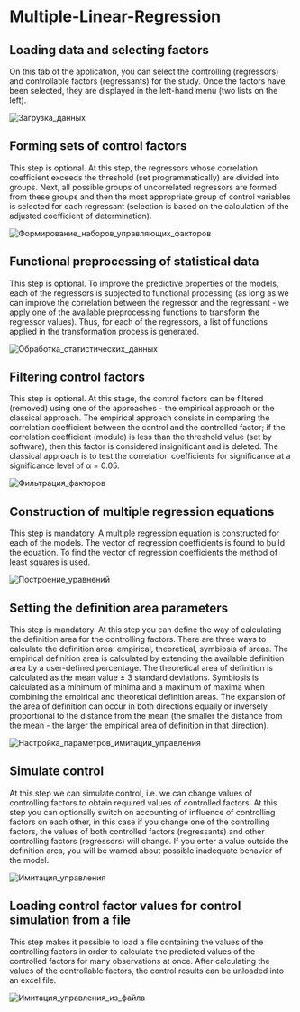 # Multiple-Linear-Regression
## Loading data and selecting factors
On this tab of the application, you can select the controlling (regressors) and controllable factors (regressants) for the study. Once the factors have been selected, they are displayed in the left-hand menu (two lists on the left).

![Загрузка_данных](https://github.com/EclipsePLZ/Multiple-Linear-Regression/assets/84061271/c582d851-8877-4372-b7d3-9d8a7e49bee4)

## Forming sets of control factors
This step is optional.
At this step, the regressors whose correlation coefficient exceeds the threshold (set programmatically) are divided into groups. Next, all possible groups of uncorrelated regressors are formed from these groups and then the most appropriate group of control variables is selected for each regressant (selection is based on the calculation of the adjusted coefficient of determination).

![Формирование_наборов_управляющих_факторов](https://github.com/EclipsePLZ/Multiple-Linear-Regression/assets/84061271/6b28bb2e-1654-4414-ab71-563ed87d2d8b)

## Functional preprocessing of statistical data
This step is optional.
To improve the predictive properties of the models, each of the regressors is subjected to functional processing (as long as we can improve the correlation between the regressor and the regressant - we apply one of the available preprocessing functions to transform the regressor values).
Thus, for each of the regressors, a list of functions applied in the transformation process is generated.

![Обработка_статистических_данных](https://github.com/EclipsePLZ/Multiple-Linear-Regression/assets/84061271/c3e3445c-9a3b-41c6-be19-d3ff4a6b4d65)

## Filtering control factors
This step is optional.
At this stage, the control factors can be filtered (removed) using one of the approaches - the empirical approach or the classical approach.
The empirical approach consists in comparing the correlation coefficient between the control and the controlled factor; if the correlation coefficient (modulo) is less than the threshold value (set by software), then this factor is considered insignificant and is deleted.
The classical approach is to test the correlation coefficients for significance at a significance level of α = 0.05.

![Фильтрация_факторов](https://github.com/EclipsePLZ/Multiple-Linear-Regression/assets/84061271/495fd725-833a-4bd3-99e5-6eb3ffe753e0)

## Construction of multiple regression equations
This step is mandatory.
A multiple regression equation is constructed for each of the models. The vector of regression coefficients is found to build the equation. To find the vector of regression coefficients the method of least squares is used.

![Построение_уравнений](https://github.com/EclipsePLZ/Multiple-Linear-Regression/assets/84061271/02adf814-c789-4202-a1e5-0bedf14eac21)

## Setting the definition area parameters
This step is mandatory.
At this step you can define the way of calculating the definition area for the controlling factors. There are three ways to calculate the definition area: empirical, theoretical, symbiosis of areas.
The empirical definition area is calculated by extending the available definition area by a user-defined percentage. 
The theoretical area of definition is calculated as the mean value ± 3 standard deviations.
Symbiosis is calculated as a minimum of minima and a maximum of maxima when combining the empirical and theoretical definition areas.
The expansion of the area of definition can occur in both directions equally or inversely proportional to the distance from the mean (the smaller the distance from the mean - the larger the empirical area of definition in that direction).

![Настройка_параметров_имитации_управления](https://github.com/EclipsePLZ/Multiple-Linear-Regression/assets/84061271/2c2b126b-310e-44db-a073-7b4d2f6bb62e)

## Simulate control
At this step we can simulate control, i.e. we can change values of controlling factors to obtain required values of controlled factors. At this step you can optionally switch on accounting of influence of controlling factors on each other, in this case if you change one of the controlling factors, the values of both controlled factors (regressants) and other controlling factors (regressors) will change.
If you enter a value outside the definition area, you will be warned about possible inadequate behavior of the model.

![Имитация_управления](https://github.com/EclipsePLZ/Multiple-Linear-Regression/assets/84061271/741490f6-b700-4a9a-a862-274a8ed08e2e)

## Loading control factor values for control simulation from a file
This step makes it possible to load a file containing the values of the controlling factors in order to calculate the predicted values of the controlled factors for many observations at once.
After calculating the values of the controllable factors, the control results can be unloaded into an excel file.

![Имитация_управления_из_файла](https://github.com/EclipsePLZ/Multiple-Linear-Regression/assets/84061271/73aefe14-a968-42f0-83e8-b27c3eab26eb)
